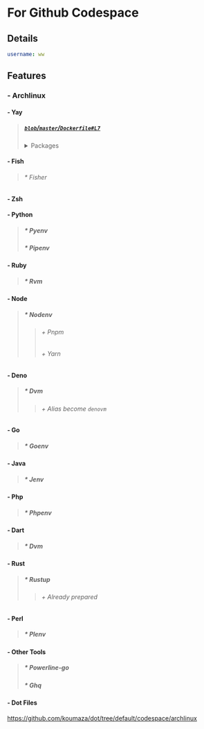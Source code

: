 # For Github Codespace
## Details
```yaml
username: ww
```
## Features
### - Archlinux
#### - Yay
>##### [`blob`/`master`/`Dockerfile`__`#L7`__](https://github.com/koumaza/docker_archlinux/blob/master/Dockerfile#L7)
><details><summary>Packages</summary>
>
>```dockerfile
>ENV aur_packages='base base-devel yay-git pkgfile \
>    bash zsh fish tmux neofetch tmate \
>    w3m vim-git neovim-git vim-edge-git neovim-edge-git less procps-ng git p7zip zstd aria2 wget \
>    ninja-git cmake-git \
>    openssl zlib autogen podman podman-compose-git docker-git docker-compose-git \
>    kotlin-native-bin \
>    dotnet-sdk-preview \
>    github-cli-git fzf-git'
>
>ENV aur_second_packages='llvm-git gcc-git powershell-git act-git go-git gcc-objc-git'
>```
</details>

#### - Fish
>###### * Fisher
#### - Zsh
#### - Python
>##### * Pyenv
>##### * Pipenv
#### - Ruby
>##### * Rvm
#### - Node
>##### * Nodenv
>>###### + Pnpm
>>###### + Yarn
#### - Deno
>##### * Dvm
>>###### + Alias become `denovm`
#### - Go
>##### * Goenv
#### - Java
>##### * Jenv
#### - Php
>##### * Phpenv
#### - Dart
>##### * Dvm
#### - Rust
>##### * Rustup
>>###### + Already prepared
#### - Perl
>##### * Plenv
#### - Other Tools
>##### * Powerline-go 
>##### * Ghq
#### - Dot Files
https://github.com/koumaza/dot/tree/default/codespace/archlinux
